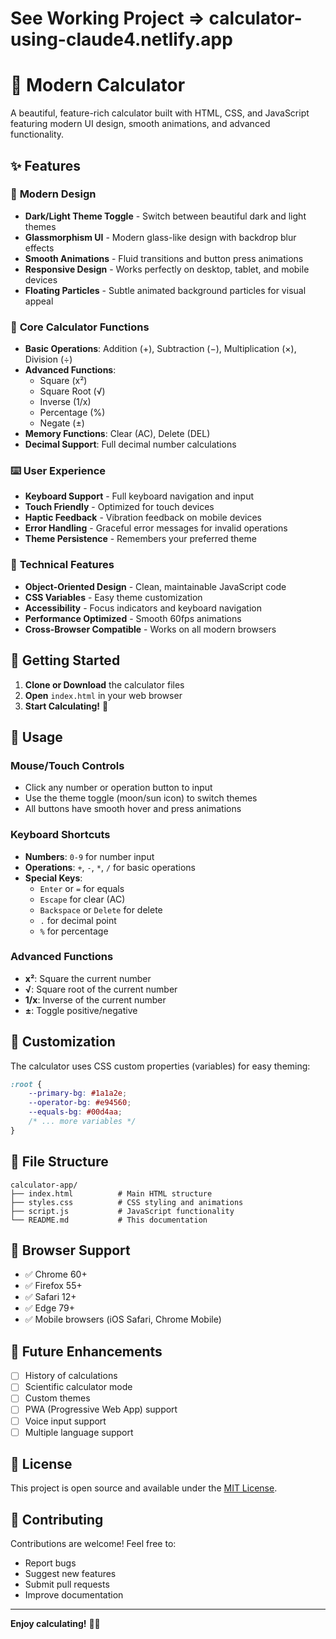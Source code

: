 # See Working Project => calculator-using-claude4.netlify.app

# 🧮 Modern Calculator

A beautiful, feature-rich calculator built with HTML, CSS, and JavaScript featuring modern UI design, smooth animations, and advanced functionality.

## ✨ Features

### 🎨 **Modern Design**
- **Dark/Light Theme Toggle** - Switch between beautiful dark and light themes
- **Glassmorphism UI** - Modern glass-like design with backdrop blur effects
- **Smooth Animations** - Fluid transitions and button press animations
- **Responsive Design** - Works perfectly on desktop, tablet, and mobile devices
- **Floating Particles** - Subtle animated background particles for visual appeal

### 🔢 **Core Calculator Functions**
- **Basic Operations**: Addition (+), Subtraction (−), Multiplication (×), Division (÷)
- **Advanced Functions**:
  - Square (x²)
  - Square Root (√)
  - Inverse (1/x)
  - Percentage (%)
  - Negate (±)
- **Memory Functions**: Clear (AC), Delete (DEL)
- **Decimal Support**: Full decimal number calculations

### ⌨️ **User Experience**
- **Keyboard Support** - Full keyboard navigation and input
- **Touch Friendly** - Optimized for touch devices
- **Haptic Feedback** - Vibration feedback on mobile devices
- **Error Handling** - Graceful error messages for invalid operations
- **Theme Persistence** - Remembers your preferred theme

### 🎯 **Technical Features**
- **Object-Oriented Design** - Clean, maintainable JavaScript code
- **CSS Variables** - Easy theme customization
- **Accessibility** - Focus indicators and keyboard navigation
- **Performance Optimized** - Smooth 60fps animations
- **Cross-Browser Compatible** - Works on all modern browsers

## 🚀 Getting Started

1. **Clone or Download** the calculator files
2. **Open** `index.html` in your web browser
3. **Start Calculating!** 🎉

## 📱 Usage

### Mouse/Touch Controls
- Click any number or operation button to input
- Use the theme toggle (moon/sun icon) to switch themes
- All buttons have smooth hover and press animations

### Keyboard Shortcuts
- **Numbers**: `0-9` for number input
- **Operations**: `+`, `-`, `*`, `/` for basic operations
- **Special Keys**:
  - `Enter` or `=` for equals
  - `Escape` for clear (AC)
  - `Backspace` or `Delete` for delete
  - `.` for decimal point
  - `%` for percentage

### Advanced Functions
- **x²**: Square the current number
- **√**: Square root of the current number
- **1/x**: Inverse of the current number
- **±**: Toggle positive/negative

## 🎨 Customization

The calculator uses CSS custom properties (variables) for easy theming:

```css
:root {
    --primary-bg: #1a1a2e;
    --operator-bg: #e94560;
    --equals-bg: #00d4aa;
    /* ... more variables */
}
```

## 📁 File Structure

```
calculator-app/
├── index.html          # Main HTML structure
├── styles.css          # CSS styling and animations
├── script.js           # JavaScript functionality
└── README.md           # This documentation
```

## 🔧 Browser Support

- ✅ Chrome 60+
- ✅ Firefox 55+
- ✅ Safari 12+
- ✅ Edge 79+
- ✅ Mobile browsers (iOS Safari, Chrome Mobile)

## 🎯 Future Enhancements

- [ ] History of calculations
- [ ] Scientific calculator mode
- [ ] Custom themes
- [ ] PWA (Progressive Web App) support
- [ ] Voice input support
- [ ] Multiple language support

## 📄 License

This project is open source and available under the [MIT License](LICENSE).

## 🤝 Contributing

Contributions are welcome! Feel free to:
- Report bugs
- Suggest new features
- Submit pull requests
- Improve documentation

---

**Enjoy calculating!** 🧮✨
